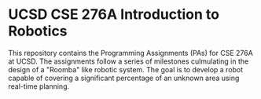 # UCSD CSE 276A Introduction to Robotics
This repository contains the Programming Assignments (PAs) for CSE 276A at UCSD. The assignments follow a series of milestones culmulating in the design of a "Roomba" like robotic system. The goal is to develop a robot capable of covering a significant percentage of an unknown area using real-time planning.
